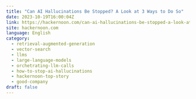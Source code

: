 ```yaml
---
title: "Can AI Hallucinations Be Stopped? A Look at 3 Ways to Do So"
date: 2023-10-19T16:00:04Z
link: https://hackernoon.com/can-ai-hallucinations-be-stopped-a-look-at-3-ways-to-do-so?source=rss&utm_medium=RSS&utm_source=news.12bit.vn
site: hackernoon.com
language: English
category:
  - retrieval-augmented-generation
  - vector-search
  - llms
  - large-language-models
  - orchetrating-llm-calls
  - how-to-stop-ai-hallucinations
  - hackernoon-top-story
  - good-company
draft: false
---
```


